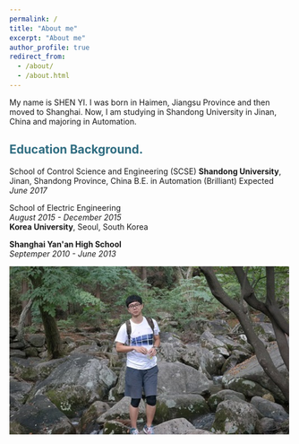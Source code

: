 ```yaml
---
permalink: /
title: "About me"
excerpt: "About me"
author_profile: true
redirect_from: 
  - /about/
  - /about.html
---
```


My name is SHEN YI. I was born in Haimen, Jiangsu Province and then moved to Shanghai. Now, I am studying in Shandong University in Jinan, China and majoring in Automation.

<h2 style="color: #2e6c80;">Education Background.</h2>
School of Control Science and Engineering (SCSE)                                                                 
<strong>Shandong University</strong>, Jinan, Shandong Province, China                                       
B.E. in Automation (Brilliant)                                                 
Expected <i>June 2017</i>

School of Electric Engineering                                                                               
<i>August 2015 - December 2015</i><br>
<strong>Korea University</strong>, Seoul, South Korea

<strong>Shanghai Yan'an High School</strong><br>
<i>Septemper 2010 - June 2013</i>


![alt text](/images/busan.png "I am in Busan, South Korea")

